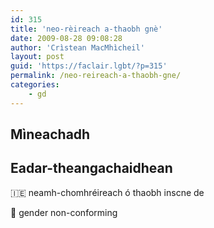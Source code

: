 ```yaml
---
id: 315
title: 'neo-rèireach a-thaobh gnè'
date: 2009-08-28 09:08:28
author: 'Crìstean MacMhìcheil'
layout: post
guid: 'https://faclair.lgbt/?p=315'
permalink: /neo-reireach-a-thaobh-gne/
categories:
    - gd
---
```


## Mìneachadh

## Eadar-theangachaidhean

&#x1f1ee;&#x1f1ea; neamh-chomhréireach ó thaobh inscne de

&#x1f3f4;&#xe0067;&#xe0062;&#xe0065;&#xe006e;&#xe0067;&#xe007f; gender non-conforming